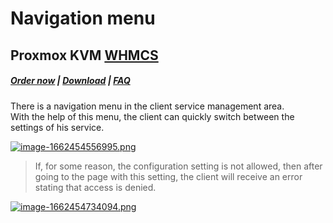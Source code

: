 # Navigation menu

## Proxmox KVM **[WHMCS](https://puqcloud.com/link.php?id=77)**

#####  [Order now](https://puqcloud.com/index.php?rp=/store/whmcs-module-proxmox-kvm) | [Download](https://download.puqcloud.com/WHMCS/servers/PUQ_WHMCS-Proxmox-KVM/) | [FAQ](https://faq.puqcloud.com/)

There is a navigation menu in the client service management area.  
With the help of this menu, the client can quickly switch between the settings of his service.

[![image-1662454556995.png](https://doc.puq.info/uploads/images/gallery/2022-09/scaled-1680-/image-1662454556995.png)](https://doc.puq.info/uploads/images/gallery/2022-09/image-1662454556995.png)

>If, for some reason, the configuration setting is not allowed, then after going to the page with this setting, the client will receive an error stating that access is denied.

[![image-1662454734094.png](https://doc.puq.info/uploads/images/gallery/2022-09/scaled-1680-/image-1662454734094.png)](https://doc.puq.info/uploads/images/gallery/2022-09/image-1662454734094.png)
